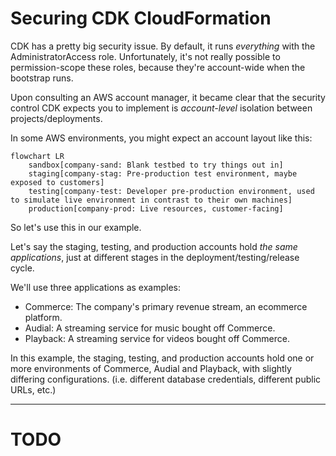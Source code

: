 # Securing CDK CloudFormation

CDK has a pretty big security issue. By default, it runs _everything_ with
the AdministratorAccess role. Unfortunately, it's not really possible to
permission-scope these roles, because they're account-wide when the bootstrap
runs.

Upon consulting an AWS account manager, it became clear that the security
control CDK expects you to implement is _account-level_ isolation between
projects/deployments.

In some AWS environments, you might expect an account layout like this:

```mermaid
flowchart LR
    sandbox[company-sand: Blank testbed to try things out in]
    staging[company-stag: Pre-production test environment, maybe exposed to customers]
    testing[company-test: Developer pre-production environment, used to simulate live environment in contrast to their own machines]
    production[company-prod: Live resources, customer-facing]
```

So let's use this in our example.

Let's say the staging, testing, and production accounts hold _the same
applications_, just at different stages in the deployment/testing/release cycle.

We'll use three applications as examples:

- Commerce: The company's primary revenue stream, an ecommerce platform.
- Audial: A streaming service for music bought off Commerce.
- Playback: A streaming service for videos bought off Commerce.

In this example, the staging, testing, and production accounts hold one or more
environments of Commerce, Audial and Playback, with slightly differing
configurations. (i.e. different database credentials, different public URLs, etc.)

---

# TODO
